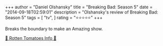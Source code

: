 +++
author = "Daniel Olshansky"
title = "Breaking Bad: Season 5"
date = "2014-09-18T02:59:01"
description = "Olshansky's review of Breaking Bad: Season 5"
tags = [
    "tv",
]
rating = "⭐⭐⭐⭐⭐"
+++

Breaks the boundary to make an Amazing show.

[🍅 Rotten Tomatoes Info 🍅](https://www.rottentomatoes.com//tv/breaking_bad/s05)
